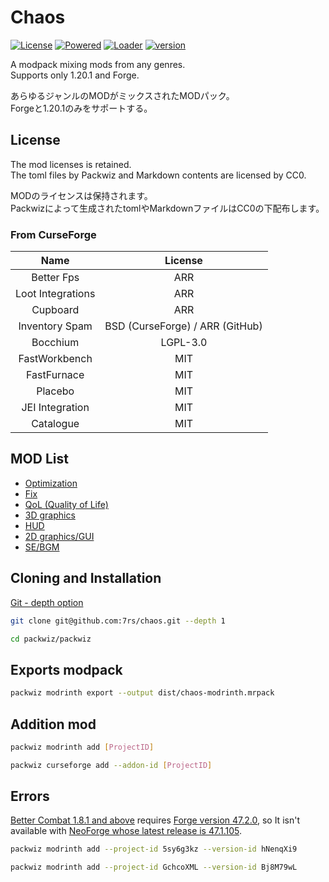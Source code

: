 [license]: https://img.shields.io/github/license/7rs/chaos?labelColor=blue&color=black
[powered]: https://img.shields.io/badge/packwiz-black?label=powered&labelColor=red
[loader]: https://img.shields.io/badge/forge-black?label=loader&labelColor=purple
[version]: https://img.shields.io/badge/1.20.1-black?label=support&labelColor=green

# Chaos  

  [![License][license]](https://github.com/7rs/chaos/blob/main/LICENSE)
  [![Powered][powered]](https://packwiz.infra.link/)
  [![Loader][loader]](https://files.minecraftforge.net/net/minecraftforge/forge/index_1.20.1.html)
  [![version][version]](https://minecraft.fandom.com/wiki/Java_Edition_1.20.1)  

  A modpack mixing mods from any genres.  
  Supports only 1.20.1 and Forge.  

  あらゆるジャンルのMODがミックスされたMODパック。  
  Forgeと1.20.1のみをサポートする。  

## License  

  The mod licenses is retained.  
  The toml files by Packwiz and Markdown contents are licensed by CC0.  

  MODのライセンスは保持されます。  
  Packwizによって生成されたtomlやMarkdownファイルはCC0の下配布します。  

### From CurseForge  

  | Name | License |
  | :--: | :-----: |
  | Better Fps | ARR |
  | Loot Integrations | ARR |
  | Cupboard | ARR |
  | Inventory Spam | BSD (CurseForge) / ARR (GitHub) |
  | Bocchium | LGPL-3.0 |
  | FastWorkbench | MIT |
  | FastFurnace | MIT |
  | Placebo | MIT |
  | JEI Integration | MIT |
  | Catalogue | MIT |

## MOD List  

- [Optimization](resources/optimization.md)
- [Fix](resources/fix.md)
- [QoL (Quality of Life)](resources/qol.md)
- [3D graphics](resources/3d-graphic.md)
- [HUD](resources/3d-hud.md)
- [2D graphics/GUI](resources/2d-gui.md)
- [SE/BGM](resources/sounds.md)

## Cloning and Installation  

  [Git - depth option](https://git-scm.com/docs/git-clone#Documentation/git-clone.txt-code--depthcodeemltdepthgtem)  

  ```sh
  git clone git@github.com:7rs/chaos.git --depth 1
  ```  

  ```sh
  cd packwiz/packwiz
  ```  

## Exports modpack

  ```sh
  packwiz modrinth export --output dist/chaos-modrinth.mrpack
  ```  

## Addition mod  

  ```sh
  packwiz modrinth add [ProjectID]
  ```  

  ```sh
  packwiz curseforge add --addon-id [ProjectID]
  ```  

[better-combat]: https://modrinth.com/mod/better-combat
[forge]: https://files.minecraftforge.net/net/minecraftforge/forge/index_1.20.1.html
[neoforge]: https://neoforged.net/

## Errors  

  [Better Combat 1.8.1 and above][better-combat] requires [Forge version 47.2.0][forge],
  so It isn't available with [NeoForge whose latest release is 47.1.105][neoforge].  

  ```sh
  packwiz modrinth add --project-id 5sy6g3kz --version-id hNenqXi9
  ```  

  ```sh
  packwiz modrinth add --project-id GchcoXML --version-id Bj8M79wL
  ```  
